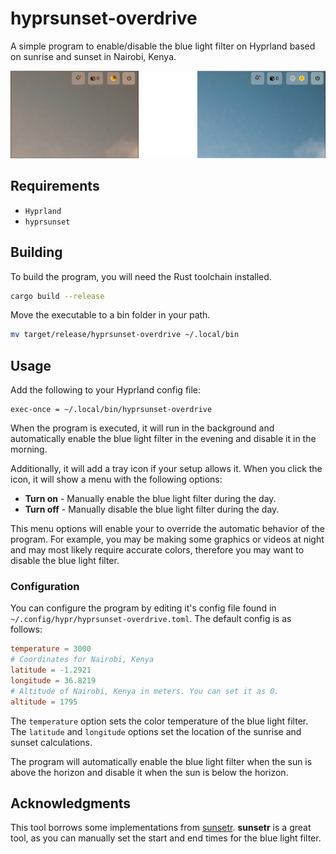 # hyprsunset-overdrive

A simple program to enable/disable the blue light filter on Hyprland based on sunrise and sunset in Nairobi, Kenya.

![Screenshots](./assets/screenshots.png)

## Requirements

- `Hyprland`
- `hyprsunset`

## Building

To build the program, you will need the Rust toolchain installed.

```bash
cargo build --release
```

Move the executable to a bin folder in your path.

```bash
mv target/release/hyprsunset-overdrive ~/.local/bin
```

## Usage

Add the following to your Hyprland config file:

```
exec-once = ~/.local/bin/hyprsunset-overdrive
```

When the program is executed, it will run in the background and automatically enable the blue light filter in the evening and disable it in the morning.

Additionally, it will add a tray icon if your setup allows it. When you click the icon, it will show a menu with the following options:

- **Turn on** - Manually enable the blue light filter during the day.
- **Turn off** - Manually disable the blue light filter during the day.

This menu options will enable your to override the automatic behavior of the program. For example, you may be making some graphics or videos at night and may most likely require accurate colors, therefore you may want to disable the blue light filter.

### Configuration

You can configure the program by editing it's config file found in `~/.config/hypr/hyprsunset-overdrive.toml`. The default config is as follows:

```toml
temperature = 3000
# Coordinates for Nairobi, Kenya
latitude = -1.2921
longitude = 36.8219
# Altitude of Nairobi, Kenya in meters. You can set it as 0.
altitude = 1795
```

The `temperature` option sets the color temperature of the blue light filter. The `latitude` and `longitude` options set the location of the sunrise and sunset calculations.

The program will automatically enable the blue light filter when the sun is above the horizon and disable it when the sun is below the horizon.

## Acknowledgments

This tool borrows some implementations from [sunsetr](https://github.com/psi4j/sunsetr). **sunsetr** is a great tool, as you can manually set the start and end times for the blue light filter.
